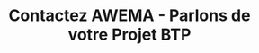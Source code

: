 ---
title: "Contactez AWEMA - Parlons de votre Projet BTP"
description: "Contactez AWEMA pour créer votre site web BTP. Devis gratuit en 24h, conseil personnalisé. Support WhatsApp 7j/7."
draft: false

banner:
  title: "Démarrons votre **Transformation Digitale**"
  description: "300+ artisans BTP nous ont fait confiance. Réponse en moins de 2h, devis gratuit sous 24h. Parlons de votre projet sans engagement."

# Contact Info
contact_info:
  enable: true
  title: "Contact Direct"
  address_list:
    - "📱 WhatsApp : +33 6 12 34 56 78"
    - "📧 contact@awema.fr"
    - "📞 Ligne directe : 09 72 62 15 47"
    - "🏢 Bureau : 45 rue du Digital, 69003 Lyon"
    - "⏰ Lun-Ven : 8h-19h | Sam : 9h-12h"

# Services
services:
  enable: true
  title: "Ce qu'on fait pour vous"
  service_list:
    - "Site vitrine professionnel en 7 jours"
    - "Google My Business optimisé à 100%"
    - "Système de collecte d'avis automatisé"
    - "Formation digitale incluse (Academy AWEMA)"
    - "Support technique illimité par WhatsApp"
    - "Modifications mensuelles incluses"
---